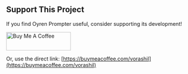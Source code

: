 ## Support This Project

If you find Oyren Prompter useful, consider supporting its development!

<a href="https://buymeacoffee.com/vorashil" target="_blank">
  <img src="https://cdn.buymeacoffee.com/buttons/v2/default-yellow.png" alt="Buy Me A Coffee" style="height: 50px !important;width: 174px !important;" >
</a>

Or, use the direct link: [https://buymeacoffee.com/vorashil](https://buymeacoffee.com/vorashil)

